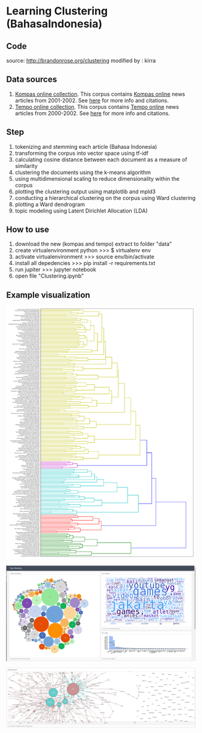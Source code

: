 # Learning Clustering (BahasaIndonesia)

## Code

source: http://brandonrose.org/clustering
modified by : kirra


## Data sources

1. [Kompas online collection](http://ilps.science.uva.nl/ilps/wp-content/uploads/sites/6/files/bahasaindonesia/kompas.zip).
   This corpus contains [Kompas online](http://www.kompas.com/) news articles from 2001-2002. See
   [here](http://ilps.science.uva.nl/resources/bahasa/) for more info and citations.
1. [Tempo online collection](http://ilps.science.uva.nl/ilps/wp-content/uploads/sites/6/files/bahasaindonesia/tempo.zip).
   This corpus contains [Tempo online](https://www.tempo.co/) news articles from 2000-2002. See
   [here](http://ilps.science.uva.nl/resources/bahasa/) for more info and citations.
   
   
## Step

1. tokenizing and stemming each article (Bahasa Indonesia)
1. transforming the corpus into vector space using tf-idf
1. calculating cosine distance between each document as a measure of similarity
1. clustering the documents using the k-means algorithm
1. using multidimensional scaling to reduce dimensionality within the corpus
1. plotting the clustering output using matplotlib and mpld3
1. conducting a hierarchical clustering on the corpus using Ward clustering
1. plotting a Ward dendrogram
1. topic modeling using Latent Dirichlet Allocation (LDA)


## How to use 

1. download the new (kompas and tempo) extract to folder "data"
1. create virtualenvironment python >>> $ virtualenv env
3. activate virtualenvironment >>> source env/bin/activate
4. install all depedencies >>> pip install -r requirements.txt
5. run jupiter >>> jupyter notebook
6. open file "Clustering.ipynb"


## Example visualization
![alt text](images/ward_clusters.png)

![alt text](images/dashboard1.png)

![alt text](images/dashboard2.png)
